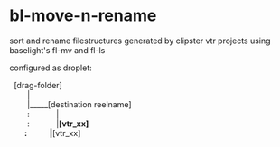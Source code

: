 # bl-move-n-rename
sort and rename filestructures generated by clipster vtr projects using baselight's fl-mv and fl-ls


configured as droplet:

&nbsp;&nbsp;[drag-folder]  <br />
&nbsp;&nbsp;&nbsp;&nbsp;&nbsp;&nbsp;&nbsp;&nbsp;| <br />
&nbsp;&nbsp;&nbsp;&nbsp;&nbsp;&nbsp;&nbsp;&nbsp;|_____[destination reelname] <br />
&nbsp;&nbsp;&nbsp;&nbsp;&nbsp;&nbsp;&nbsp;&nbsp;:&nbsp;&nbsp;&nbsp;&nbsp;&nbsp;&nbsp;&nbsp;&nbsp;&nbsp;&nbsp;&nbsp;&nbsp;| <br />
&nbsp;&nbsp;&nbsp;&nbsp;&nbsp;&nbsp;&nbsp;&nbsp;:&nbsp;&nbsp;&nbsp;&nbsp;&nbsp;&nbsp;&nbsp;&nbsp;&nbsp;&nbsp;&nbsp;&nbsp;|____[vtr_xx]<br />
&nbsp;&nbsp;&nbsp;&nbsp;&nbsp;&nbsp;&nbsp;&nbsp;:&nbsp;&nbsp;&nbsp;&nbsp;&nbsp;&nbsp;&nbsp;&nbsp;&nbsp;&nbsp;&nbsp;&nbsp;|____[vtr_xx] <br />
